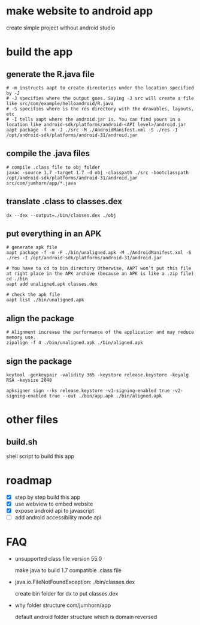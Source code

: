# make website to android app

create simple project without android studio

# build the app

## generate the R.java file
```shell
# -m instructs aapt to create directories under the location specified by -J
# -J specifies where the output goes. Saying -J src will create a file like src/com/example/helloandroid/R.java
# -S specifies where is the res directory with the drawables, layouts, etc
# -I tells aapt where the android.jar is. You can find yours in a location like android-sdk/platforms/android-<API level>/android.jar
aapt package -f -m -J ./src -M ./AndroidManifest.xml -S ./res -I /opt/android-sdk/platforms/android-31/android.jar
```

## compile the .java files
```shell
# compile .class file to obj folder
javac -source 1.7 -target 1.7 -d obj -classpath ./src -bootclasspath /opt/android-sdk/platforms/android-31/android.jar src/com/jumhorn/app/*.java
```

## translate .class to classes.dex
```shell
dx --dex --output=./bin/classes.dex ./obj
```

## put everything in an APK
```shell
# generate apk file
aapt package -f -m -F ./bin/unaligned.apk -M ./AndroidManifest.xml -S ./res -I /opt/android-sdk/platforms/android-31/android.jar

# You have to cd to bin directory Otherwise, AAPT won’t put this file at right place in the APK archive (because an APK is like a .zip file)
cd ./bin
aapt add unaligned.apk classes.dex

# check the apk file
aapt list ./bin/unaligned.apk
```

## align the package
```shell
# Alignment increase the performance of the application and may reduce memory use.
zipalign -f 4 ./bin/unaligned.apk ./bin/aligned.apk
```

## sign the package
```shell
keytool -genkeypair -validity 365 -keystore release.keystore -keyalg RSA -keysize 2048

apksigner sign --ks release.keystore -v1-signing-enabled true -v2-signing-enabled true --out ./bin/app.apk ./bin/aligned.apk
```

# other files

## build.sh

shell script to build this app

# roadmap

- [x] step by step build this app
- [x] use webview to embed website
- [x] expose android api to javascript
- [ ] add android accessibility mode api

# FAQ

* unsupported class file version 55.0

	make java to build 1.7 compatible .class file

* java.io.FileNotFoundException: ./bin/classes.dex

	create bin folder for dx to put classes.dex

* why folder structure com/jumhorn/app

	default android folder structure which is domain reversed
